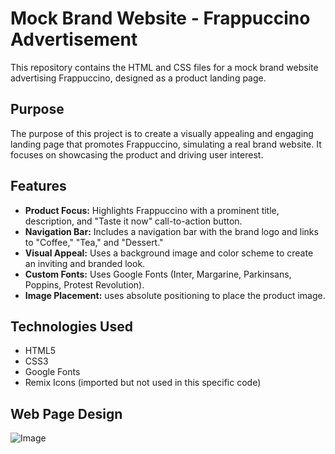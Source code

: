 # Mock Brand Website - Frappuccino Advertisement

This repository contains the HTML and CSS files for a mock brand website advertising Frappuccino, designed as a product landing page.

## Purpose

The purpose of this project is to create a visually appealing and engaging landing page that promotes Frappuccino, simulating a real brand website. It focuses on showcasing the product and driving user interest.

## Features

* **Product Focus:** Highlights Frappuccino with a prominent title, description, and "Taste it now" call-to-action button.
* **Navigation Bar:** Includes a navigation bar with the brand logo and links to "Coffee," "Tea," and "Dessert."
* **Visual Appeal:** Uses a background image and color scheme to create an inviting and branded look.
* **Custom Fonts:** Uses Google Fonts (Inter, Margarine, Parkinsans, Poppins, Protest Revolution).
* **Image Placement:** uses absolute positioning to place the product image.

## Technologies Used

* HTML5
* CSS3
* Google Fonts
* Remix Icons (imported but not used in this specific code)

## Web Page Design

![Image](https://github.com/user-attachments/assets/4a89ab2a-c721-407a-86d0-c3d67e25d2ff)

